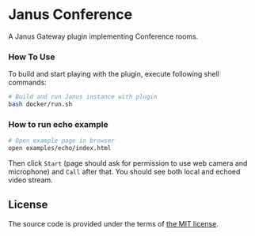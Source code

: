 # Janus Conference

A Janus Gateway plugin implementing Conference rooms.



### How To Use

To build and start playing with the plugin,
execute following shell commands:

```bash
# Build and run Janus instance with plugin
bash docker/run.sh
```

### How to run echo example

```bash
# Open example page in browser
open examples/echo/index.html
```

Then click `Start` (page should ask for permission to use
web camera and microphone) and `Call` after that. You should
see both local and echoed video stream.


## License

The source code is provided under the terms of [the MIT license][license].

[license]:http://www.opensource.org/licenses/MIT

